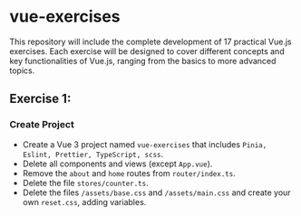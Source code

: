 # vue-exercises
This repository will include the complete development of 17 practical Vue.js exercises. Each exercise will be designed to cover different concepts and key functionalities of Vue.js, ranging from the basics to more advanced topics.

## Exercise 1: 
### Create Project

- Create a Vue 3 project named `vue-exercises` that includes `Pinia, Eslint, Prettier, TypeScript, scss`.
- Delete all components and views (except `App.vue`).
- Remove the `about` and `home` routes from `router/index.ts`.
- Delete the file `stores/counter.ts`.
- Delete the files `/assets/base.css` and `/assets/main.css` and create your own `reset.css`, adding variables.